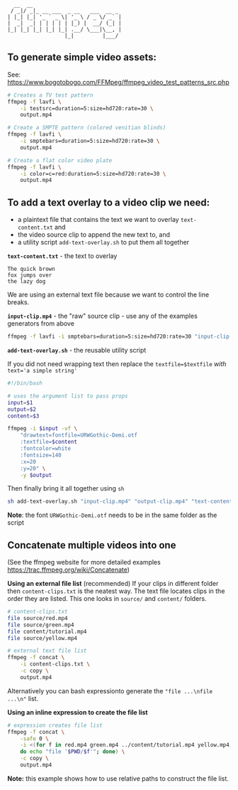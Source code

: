 ```
  __  __
 / _|/ _|_ __ ___  _ __   ___  __ _
| |_| |_| '_ ` _ \| '_ \ / _ \/ _` |
|  _|  _| | | | | | |_) |  __/ (_| |
|_| |_| |_| |_| |_| .__/ \___|\__, |
                  |_|         |___/

```

## To generate simple video assets:

See: https://www.bogotobogo.com/FFMpeg/ffmpeg_video_test_patterns_src.php

```bash
# Creates a TV test pattern
ffmpeg -f lavfi \
    -i testsrc=duration=5:size=hd720:rate=30 \
    output.mp4

# Create a SMPTE pattern (colored venitian blinds)
ffmpeg -f lavfi \
    -i smptebars=duration=5:size=hd720:rate=30 \
    output.mp4

# Create a flat color video plate
ffmpeg -f lavfi \
    -i color=c=red:duration=5:size=hd720:rate=30 \
    output.mp4
```

## To add a text overlay to a video clip we need:

- a plaintext file that contains the text we want to overlay `text-content.txt` and 
- the video source clip to append the new text to, and
- a utility script `add-text-overlay.sh` to put them all together



**`text-content.txt`** - the text to overlay

```
The quick brown
fox jumps over
the lazy dog
```
We are using an external text file because we want to control the line breaks.



**`input-clip.mp4`** - the "raw" source clip - use any of the examples generators from above

```bash
ffmpeg -f lavfi -i smptebars=duration=5:size=hd720:rate=30 "input-clip.mp4"
```



**`add-text-overlay.sh`** - the reusable utility script

 If you did not need wrapping text then replace the `textfile=$textfile` *with* `text='a simple string'`

```bash
#!/bin/bash

# uses the argument list to pass props
input=$1
output=$2
content=$3

ffmpeg -i $input -vf \
    "drawtext=fontfile=URWGothic-Demi.otf
    :textfile=$content
    :fontcolor=white
    :fontsize=140
    :x=20
    :y=20" \
    -y $output
```

Then finally bring it all together using `sh`

```bash
sh add-text-overlay.sh "input-clip.mp4" "output-clip.mp4" "text-content.txt"
```

**Note**: the font `URWGothic-Demi.otf` needs to be in the same folder as the script

## Concatenate multiple videos into one

(See the ffmpeg website for more detailed examples https://trac.ffmpeg.org/wiki/Concatenate)

**Using an external file list** (recommended)
If your clips in different folder then `content-clips.txt` is the neatest way. The text file locates clips in the order they are listed. This one looks in `source/` and `content/` folders.

```bash
# content-clips.txt
file source/red.mp4
file source/green.mp4
file content/tutorial.mp4
file source/yellow.mp4

# external text file list
ffmpeg -f concat \
    -i content-clips.txt \
    -c copy \
    output.mp4
```

Alternatively you can bash expressionto generate the `"file ...\nfile ...\n"` list.  

**Using an inline expression to create the file list**

```bash
# expression creates file list
ffmpeg -f concat \
	-safe 0 \
	-i <(for f in red.mp4 green.mp4 ../content/tutorial.mp4 yellow.mp4; \
	do echo "file '$PWD/$f'"; done) \
	-c copy \
	output.mp4
```

**Note:** this example shows how to use relative paths to construct the file list.
